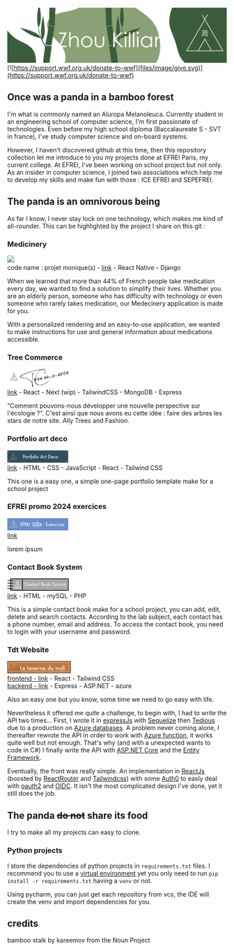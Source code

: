 ![](files/image/head.svg)
[![https://support.wwf.org.uk/donate-to-wwf](files/image/give.svg)](https://support.wwf.org.uk/donate-to-wwf)
## Once was a panda in a bamboo forest
I'm what is commonly named an Aluropa Melanoleuca. Currently student in an engineering school of computer science, I'm first passionate of technologies. Even before my high school diploma (Baccalaureate S - SVT in france), I've study computer science and on-board systems.

However, I haven't discovered github at this time, then this repository collection let me introduce to you my projects done at EFREI Paris, my current college. At EFREI, I've been working on school project but not only. As an insider in computer science, I joined two associations which help me to develop my skills and make fun with those : ICE EFREI and SEPEFREI.

## The panda is an omnivorous being
As far I know, I never stay lock on one technology, which makes me kind of all-rounder. This can be highlighted by the project I share on this git :
### Medicinery
[![](https://img.shields.io/static/v1?message=Medicinery&logo=data%3Aimage%2Fpng%3Bbase64%2CiVBORw0KGgoAAAANSUhEUgAAAGQAAABkCAYAAABw4pVUAAAIYElEQVR42u2dA5QjSRjHe23veTJn361tnX3r3bMRnG3b9t3atm2MbdtMJv9733tT89KDTCap9KRq%2Bvfet67g%2B2193YXuVtwFQGsAYwDEQocRW52T1ooWAKCYCsCOxtCxV%2BeqlbdkPA130THyFOEHwAodT6EcGjyVYYYOb8zuypgHHW8xT5fhg1JEK1N6%2BQJggKSkZmbi1S%2B%2BwfDpc9B1wHAol12rirNGTsANDz%2BBnxcthdVmg4b4ORNihUQUl5Zi8v2PUMKbHB2uGYTnPv4cGmBtSIYRkpBfWAj%2FCddTYrnErY8btR2nAGgFSZh8%2F8OURO7R6vJ%2BWLJhM7yISshUCE5JaRnaXz2IkufVGHDHNHiJqQpD9LmpkKgYSpZm0anfEHgBu%2BOsrbAER0ZpKENdwux2OzjThoSMgaBk5%2BVRcpotuvQfxlvKWEXU9QxbVRUlpdnj9idM4EicAkEZN%2FcBnxBCcejUafBCSCEB4RGUCJ%2BKKk6lS9FLFZ%2F49t%2F5LVPIpPvYwM%2Fngg7wLUtIcnqGz8qgOBYc0rKE%2BLIMiu6DRrYcIRPVpUrasqXoA0C%2BQTPN0gtpe9UAYYQsWLteaiG0FiGMDIqxc%2B6XV0hRSYlQMijaXTVQXiEdrhksnBAKKYU88MqbvpJgXUhuQaGwMtpdLWHJ6jZwhLBCxs99UC4hL332lbAyKBZv2CSPkKzcXIFlsIFhkTxC%2Bg4b6yuJ1adOPvn1T%2BFl9Bk2Ro7JxZy8fE0T9873P2HF1u3cXzcwIlIOIX2Hj9NMxouffQnG3cZn9QWq2vy%2BdLnbCbjraUuT%2Fv3jb70HRhXnpeB5a9aJv4RbXFLqdgJoo8P2g4dd%2FvczLC%2FAka%2F%2Fmce%2Fd4guZNmmLU3%2B4n5jp8Bms4HoMmCYS22m3P8IatOKo4ygyCh5tgGVVVSgc7%2BhLn3xPUePg5GT79qJwLCpc8A4Mm8piAMnT%2FPfKCeykCqrDZYuBtbN6Wda2HH6xanmO%2FKgC5OPV998Jxg%2F3DST3ggE7ZLnX6oEFvJMt%2FNh6nAuBRYbX1Z9qV5DRqm%2B8Ls%2F%2FAyGtbyCCWw0UZdMuRmMP2c%2FhjcvHgwiPSuLm4wDJ0%2BBEFpI7KFjJEIV5s5%2BKMnNA2PBug3oeO0QFBYXg7Hh3c%2Bx4oW3QRwNDHKaqIsm3wTGoqdfovcAY8T0uVxkTLj3IRAiC6H%2F2WoZ6qDk1SkB5cUleKbbBaqktr6if4OJunDSjWCsee0DagdLF38QlVYrFxn0%2FoTwQl737%2B9UCIW503nIjksAcXLFupo%2Ff773JSCKihte1r1g4g1gbP74m5q2GVExID746VcuQrbsOyC%2BkMjd%2Byk5LscLfS9T%2Fb40vwDEHU%2Ba600SXeTJ2PXd76q26uOOZzF06iwQwgsxdzyPkuN2UEIbSup5YyeDceCP%2Bap227%2F6GcTxoBDPS9Xl%2FUAIL%2BTjIZM9krH10%2B9BHAsMrpOkM0eOB%2BPI%2FGV12rLTZR69Y%2FX2neILidx9wCMZFLbKynqT2mvIaOo1dY43LL6acDuI8ooKj2Vcdv2tIIQXYuls8EjGGxcOqnezNd0eg10kE7xhW71ty6pX784eNZHHAFB8Id9Oudvj3pEdmwBixIya8QM6Xju4phRF7jlYb7vne10MBqdSJbaQmANHPZZBAbtdldS2Vw6ouTlMwomABtulhUaAmPnMix7JoLKoJYqvliqKXd%2F%2FAWLL%2FgM114ZbrVYQGRExjZ6VERyuHRRfyK9330dJ4XYwp%2BvBKTlMRn5KmtN2RxeuALFq2w6PZKzbsRuE0EKSA0O4yPig31jVMYCVqdKCQpfGLATdAoPDmENYIWyuikukBoeBGDZtDp22stneRtv9%2B4ARREFRsSe9g%2Ba9xBdCyeAipON5YLAZ38qycpfaUg8izp94gyrBPQaNRAcX10H%2BXbUWhNBCMqNjufWOnd%2F%2BCkcqSkpcavf2pcPqXMtO0%2FgxiUlgPPzaW05ldO4%2FFM2Jwq1UsbkqDlFls6mm300dXWuXeCoQBC2r0hnZb0uXqz4jI7egAD0Gj3JyjaDgQgLWbOYm4%2FPRNzv0jFKYO%2Fm51I5WIRmPvfkuHDm%2BZBXo37x09pVs9E7QPRVVMj7%2F8x8QYgvheCCnCNu2mx0zaGHJ5XYH%2F16I2kTvP1Jvz93z098OmyUKQBv1egweCUJ4IZnRcVyFsHX2Z7tf0KQ2jtAC1yvnXu30379m6IfinFzVHUxlEEIHUs8EcIiFjz8PoqK0FF%2BOu7VJbTd99DV8CYX%2FuEP7qCwvx38Pmtxq%2B2Lfy%2BQRUl5U3NwyPJ0zo2kYeYRE7GLr5GLGEvOrIKQR8ufsR4WV8VzPi0BIJeSls64UVkhBRqZ0QoSV8cfMR%2BAb6ELYLkY5hbx45hXCCSnMypZXyB8zHxZKxrfXTQUhrZDw7XuEkUHjFUJmITRzKoyQvORUcECfOuERn424AYT0QojXDP19XgjRYoSkhUX6tIyMyGj5hYhStj4fdROIliSEXW7sk0JobV5%2BIYL0kvijJyEiCjiRdDrIZ2R8MmQKRIXrI4%2F%2Bvd%2BolyoOjzwaw3MraXNPyeenpkNgxnJ%2FbB5JMbNlVY0j4dhpCE4brz1Y8vnel2oqI%2FFkIATH7vVHr34%2B5havi3imqz%2FbYC060xyFUHiF4I3b2XZQ7vHVhDsgEa04Pb5b%2B7UTujK3KDsHEmFqtgfcr3n9Q9rx4d4C05SpKKPyJBdWpSEA%2BEEjaKxw4M%2F5%2BOm2uXjNf0Cd5NPNZmgn%2FOpX30deUgokxqA4A4AZOlphUVwBwDx4G515CkMwKboMvXxpWKbckGLgcvalQzn0U3gBwAQddzEq3gBAKwDTXJr70rFX50rRBABtAIwFEAcdRlx1TtoobvI%2FxLhT%2BsiJUCYAAAAASUVORK5CYII%3D&labelColor=fff&color=1182c3&logoColor=white&label=%20&style=for-the-badge)](https://github.com/zhou-efr/projetmoniques) <br/>
code name : projet monique(s) - [link](https://github.com/zhou-efr/projetmoniques) - React Native - Django

When we learned that more than 44% of French people take medication every day, we wanted to find a solution to simplify their lives. Whether you are an elderly person, someone who has difficulty with technology or even someone who rarely takes medication, our Medecinery application is made for you.

With a personalized rendering and an easy-to-use application, we wanted to make instructions for use and general information about medications accessible.

### Tree Commerce
<a href="https://tree-commerce.ice-efrei.fr"><img src="files/projectsIcons/treecommerceShield.png" style="height: 42px"/></a> <br/>
[link](https://github.com/zhou-efr/tree-commerce) - React - Next (wip) - TailwindCSS - MongoDB - Express

“Comment pouvons-nous développer une nouvelle perspective sur l'écologie ?”. C'est ainsi que nous avons eu cette idée : faire des arbres les stars de notre site. Ally Trees and Fashion.

### Portfolio art deco
<a href="https://zhou-efr.github.io/ArtDecoPortfolio/"><img src="https://raw.githubusercontent.com/zhou-efr/zhou-efr/main/files/projectsIcons/shield.png" style="height: 28px"/></a> <br/>
[link](https://github.com/zhou-efr/ArtDecoPortfolio) - HTML - CSS - JavaScript - React - Tailwind CSS

This one is a easy one, a simple one-page portfolio template make for a school project
### EFREI promo 2024 exercices
<a href="https://github.com/zhou-efr/efrei-promo-2024-exercices"><img src="https://raw.githubusercontent.com/zhou-efr/zhou-efr/main/files/projectsIcons/efrei2024.png" style="height: 28px"/></a> <br/>
[link](https://github.com/zhou-efr/efrei-promo-2024-exercices)

lorem ipsum

### Contact Book System
<a href="https://github.com/zhou-efr/ContactBookSystem"><img src="https://raw.githubusercontent.com/zhou-efr/zhou-efr/3083184b4a6d53e13298abc3b6857522273220cb/files/projectsIcons/contactBookSystemShield.png" style="height: 28px"/></a> <br/>
[link](https://github.com/zhou-efr/ContactBookSystem) - HTML - mySQL - PHP

This is a simple contact book make for a school project, you can add, edit, delete and search contacts. According to the lab subject, each contact has a phone number, email and address. To access the contact book, you need to login with your username and password.

### Tdt Website
<a href="https://ambitious-dune-09528a410.1.azurestaticapps.net/"><img src="https://raw.githubusercontent.com/zhou-efr/zhou-efr/main/files/projectsIcons/shield_2.png" style="height: 28px"/></a> <br/>
[frontend - link](https://github.com/zhou-efr/tavendutroll) - React - Tailwind CSS   
[backend - link](https://github.com/zhou-efr/taverndutrollapi) - Express - ASP.NET - azure

Also an easy one but you know, some time we need to go easy with life. 

Nevertheless it offered me quite a challenge, to begin with, I had to write the API two times... First, I wrote it in [expressJs](https://expressjs.com/fr/) with [Sequelize](https://sequelize.org/) then [Tedious](https://tediousjs.github.io/tedious/) due to a production on [Azure databases](https://azure.microsoft.com/en-us/products/azure-sql/). A problem never coming alone, I thereafter rewrote the API in order to work with [Azure function](https://azure.microsoft.com/en-us/services/functions/), it works quite well but not enough. That's why (and with a unexpected wants to code in C#) I finally write the API with [ASP.NET Core](https://docs.microsoft.com/en-us/aspnet/core/introduction-to-aspnet-core?view=aspnetcore-6.0) and the [Entity Framework](https://docs.microsoft.com/en-us/ef/core/).

Eventually, the front was really simple. An implementation in [ReactJs](https://fr.reactjs.org/) (boosted by [ReactRouter](https://reactrouter.com/) and [Tailwindcss](https://tailwindcss.com/)) with some [Auth0](https://auth0.com/fr) to easly deal with [oauth2](https://oauth.net/2/) and [OIDC](https://openid.net/connect/). It isn't the most complicated design I've done, yet it still does the job. 
## The panda ~~do not~~ share its food
I try to make all my projects can easy to clone.
### Python projects
I store the dependencies of python projects in `requirements.txt` files. I recommend you to use a
[virtual environment](https://docs.python.org/fr/3/library/venv.html) yet you only need to run `pip install -r
requirements.txt` having a `venv` or not.

Using pycharm, you can just get each repository from vcs, the IDE will create the venv and import dependencies for you.

## credits
bamboo stalk by kareemov from the Noun Project
